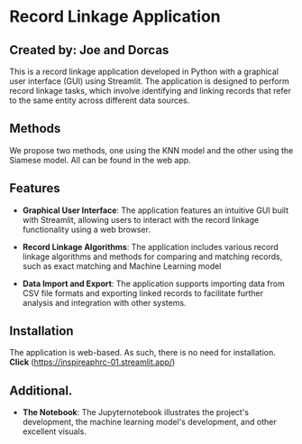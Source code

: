 # Record Linkage Application
## Created by: Joe and Dorcas

This is a record linkage application developed in Python with a graphical user interface (GUI) using Streamlit. The application is designed to perform record linkage tasks, which involve identifying and linking records that refer to the same entity across different data sources.
## Methods
We propose two methods, one using the KNN model and the other using the Siamese model. All can be found in the web app.

## Features

- **Graphical User Interface**: The application features an intuitive GUI built with Streamlit, allowing users to interact with the record linkage functionality using a web browser.
  
- **Record Linkage Algorithms**: The application includes various record linkage algorithms and methods for comparing and matching records, such as exact matching and Machine Learning model

- **Data Import and Export**: The application supports importing data from CSV file formats and exporting linked records to facilitate further analysis and integration with other systems.

## Installation

The application is web-based. As such, there is no need for installation. **Click** (https://inspireaphrc-01.streamlit.app/) 

## Additional.

- **The Notebook**: The Jupyternotebook illustrates the project's development, the machine learning model's development, and other excellent visuals.

